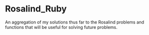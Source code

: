 # Rosalind_Ruby
An aggregation of my solutions thus far to the Rosalind problems and functions that will be useful for solving future problems.
